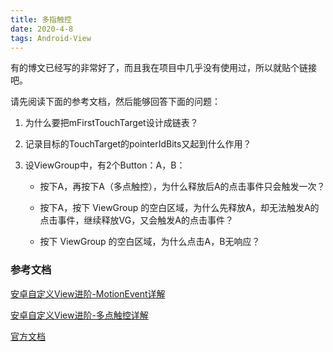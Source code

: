 ```yaml
---
title: 多指触控
date: 2020-4-8
tags: Android-View
---
```




有的博文已经写的非常好了，而且我在项目中几乎没有使用过，所以就贴个链接吧。

请先阅读下面的参考文档，然后能够回答下面的问题：

1. 为什么要把mFirstTouchTarget设计成链表？

2. 记录目标的TouchTarget的pointerIdBits又起到什么作用？

3. 设ViewGroup中，有2个Button：A，B：

   - 按下A，再按下A（多点触控），为什么释放后A的点击事件只会触发一次？

   - 按下A，按下 ViewGroup 的空白区域，为什么先释放A，却无法触发A的点击事件，继续释放VG，又会触发A的点击事件？
   - 按下 ViewGroup 的空白区域，为什么点击A，B无响应？



### 参考文档

[安卓自定义View进阶-MotionEvent详解](https://www.gcssloop.com/customview/motionevent)

[安卓自定义View进阶-多点触控详解](https://www.gcssloop.com/customview/multi-touch)

[官方文档](https://developer.android.com/training/gestures/multi?hl=zh-cn)